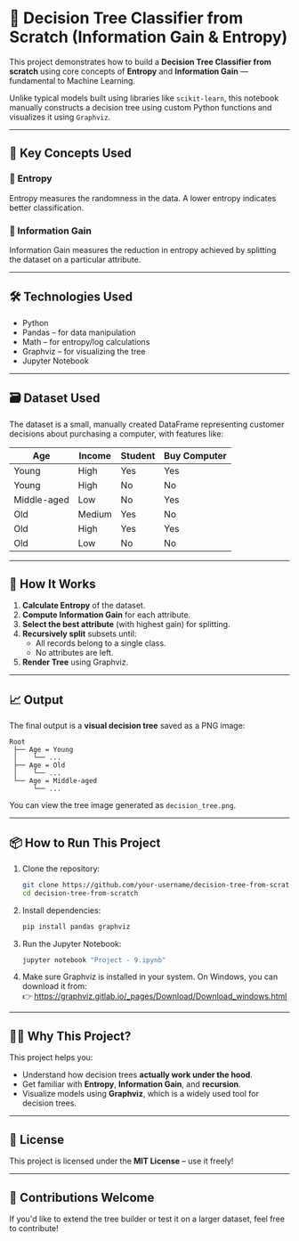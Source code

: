 # 🌳 Decision Tree Classifier from Scratch (Information Gain & Entropy)

This project demonstrates how to build a **Decision Tree Classifier from scratch** using core concepts of **Entropy** and **Information Gain** — fundamental to Machine Learning.

Unlike typical models built using libraries like `scikit-learn`, this notebook manually constructs a decision tree using custom Python functions and visualizes it using `Graphviz`.

---

## 🧠 Key Concepts Used

### 📘 Entropy
Entropy measures the randomness in the data. A lower entropy indicates better classification.

### 📘 Information Gain
Information Gain measures the reduction in entropy achieved by splitting the dataset on a particular attribute.

---

## 🛠️ Technologies Used

- Python
- Pandas – for data manipulation
- Math – for entropy/log calculations
- Graphviz – for visualizing the tree
- Jupyter Notebook

---

## 🗃️ Dataset Used

The dataset is a small, manually created DataFrame representing customer decisions about purchasing a computer, with features like:

| Age         | Income | Student | Buy Computer |
|-------------|--------|---------|--------------|
| Young       | High   | Yes     | Yes          |
| Young       | High   | No      | No           |
| Middle-aged | Low    | No      | Yes          |
| Old         | Medium | Yes     | No           |
| Old         | High   | Yes     | Yes          |
| Old         | Low    | No      | No           |

---

## 🚀 How It Works

1. **Calculate Entropy** of the dataset.
2. **Compute Information Gain** for each attribute.
3. **Select the best attribute** (with highest gain) for splitting.
4. **Recursively split** subsets until:
   - All records belong to a single class.
   - No attributes are left.
5. **Render Tree** using Graphviz.

---

## 📈 Output

The final output is a **visual decision tree** saved as a PNG image:

```
Root
 ├── Age = Young
 │    └── ...
 ├── Age = Old
 │    └── ...
 └── Age = Middle-aged
      └── ...
```

You can view the tree image generated as `decision_tree.png`.

---

## 📦 How to Run This Project

1. Clone the repository:
   ```bash
   git clone https://github.com/your-username/decision-tree-from-scratch.git
   cd decision-tree-from-scratch
   ```

2. Install dependencies:
   ```bash
   pip install pandas graphviz
   ```

3. Run the Jupyter Notebook:
   ```bash
   jupyter notebook "Project - 9.ipynb"
   ```

4. Make sure Graphviz is installed in your system. On Windows, you can download it from:  
   👉 https://graphviz.gitlab.io/_pages/Download/Download_windows.html

---

## 🙋‍♂️ Why This Project?

This project helps you:
- Understand how decision trees **actually work under the hood**.
- Get familiar with **Entropy**, **Information Gain**, and **recursion**.
- Visualize models using **Graphviz**, which is a widely used tool for decision trees.

---

## 🧾 License

This project is licensed under the **MIT License** – use it freely!

---

## 🤝 Contributions Welcome

If you'd like to extend the tree builder or test it on a larger dataset, feel free to contribute!
